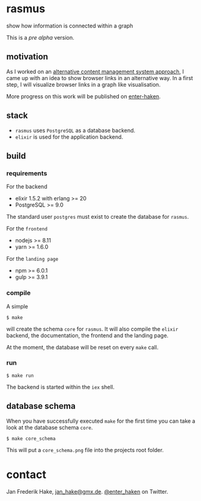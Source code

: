 # rasmus

show how information is connected within a graph 

This is a *pre alpha* version.

## motivation

As I worked on an [alternative content management system approach](http://enter-haken.github.io/posts/2018-02-19-rasmus.html),
I came up with an idea to show browser links in an alternative way.
In a first step, I will visualize browser links in a graph like visualisation.

More progress on this work will be published on [enter-haken](http://enter-haken.github.io).

## stack

* `rasmus` uses `PostgreSQL` as a database backend.
* `elixir` is used for the application backend.

## build

### requirements

For the backend

* elixir 1.5.2 with erlang >= 20
* PostgreSQL >= 9.0

The standard user `postgres` must exist to create the database for `rasmus`.

For the `frontend`

* nodejs >= 8.11
* yarn >= 1.6.0

For the `landing page`  
* npm >= 6.0.1
* gulp >= 3.9.1

### compile

A simple 

    $ make

will create the schema `core` for `rasmus`.
It will also compile the `elixir` backend, the documentation, the frontend and the landing page.

At the moment, the database will be reset on every `make` call.

### run

    $ make run

The backend is started within the `iex` shell.

## database schema

When you have successfully executed `make` for the first time you can take a look at the database schema `core`.

    $ make core_schema

This will put a `core_schema.png` file into the projects root folder.

# contact

Jan Frederik Hake, <jan_hake@gmx.de>. [@enter_haken](https://twitter.com/enter_haken) on Twitter.


